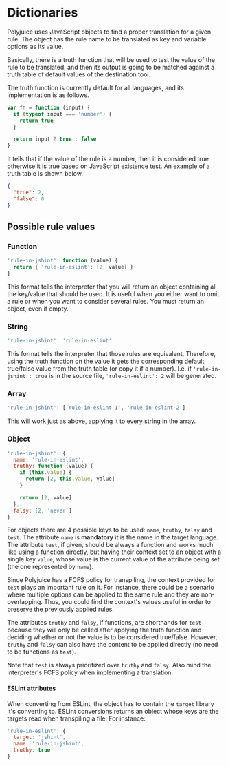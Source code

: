 # Dictionaries
Polyjuice uses JavaScript objects to find a proper translation for a given rule. The object has the rule name to be translated as key and variable options as its value.

Basically, there is a truth function that will be used to test the value of the rule to be translated, and then its output is going to be matched against a truth table of default values of the destination tool.

The truth function is currently default for all languages, and its implementation is as follows.

```js
var fn = function (input) {
  if (typeof input === 'number') {
    return true
  }

  return input ? true : false
}
```

It tells that if the value of the rule is a number, then it is considered true otherwise it is true based on JavaScript existence test. An example of a truth table is shown below.

```json
{
  "true": 2,
  "false": 0
}
```

## Possible rule values

### Function

```js
'rule-in-jshint': function (value) {
  return { 'rule-in-eslint': [2, value] }
}
```

This format tells the interpreter that you will return an object containing all the key/value that should be used. It is useful when you either want to omit a rule or when you want to consider several rules. You must return an object, even if empty.

### String

```js
'rule-in-jshint': 'rule-in-eslint'
```

This format tells the interpreter that those rules are equivalent. Therefore, using the truth function on the value it gets the corresponding default true/false value from the truth table (or copy it if a number). I.e. if `'rule-in-jshint': true` is in the source file, `'rule-in-eslint': 2` will be generated.

### Array

```js
'rule-in-jshint': ['rule-in-eslint-1', 'rule-in-eslint-2']
```

This will work just as above, applying it to every string in the array.

### Object

```js
'rule-in-jshint': {
  name: 'rule-in-eslint',
  truthy: function (value) {
    if (this.value) {
      return [2, this.value, value]
    }

    return [2, value]
  },
  falsy: [2, 'never']
}
```

For objects there are 4 possible keys to be used: `name`, `truthy`, `falsy` and `test`. The attribute `name` is **mandatory** it is the name in the target language. The attribute `test`, if given, should be always a function and works much like using a function directly, but having their context set to an object with a single key `value`, whose value is the current value of the  attribute being set (the one represented by `name`).

Since Polyjuice has a FCFS policy for transpiling, the context provided for `test` plays an important rule on it. For instance, there could be a scenario where multiple options can be applied to the same rule and they are non-overlapping. Thus, you could find the context's values useful in order to preserve the previously applied rules.

The attributes `truthy` and `falsy`, if functions, are shorthands for `test` because they will only be called after applying the truth function and deciding whether or not the value is to be considered true/false. However, `truthy` and `falsy` can also have the content to be applied directly (no need to be functions as `test`).

Note that `test` is always prioritized over `truthy` and `falsy`. Also mind the interpreter's FCFS policy when implementing a translation.

#### ESLint attributes

When converting from ESLint, the object has to contain the `target` library it's converting to. ESLint conversions returns an object whose keys are the targets read when transpiling a file. For instance:

```js
'rule-in-eslint': {
  target: 'jshint',
  name: 'rule-in-jshint',
  truthy: true
}
```
